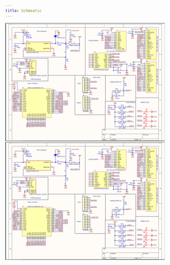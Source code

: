 ```yaml
---
title: Schmeatic
---
```

![](https://github.com/KhakiSaturday/KhakiSaturday.github.io/blob/main/Images/SChematic314.PNG)
![](https://github.com/KhakiSaturday/KhakiSaturday.github.io/blob/main/Images/SChematic314.PNG)

